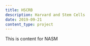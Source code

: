 ```yaml
---
title: HSCRB
description: Harvard and Stem Cells
date: 2019-09-21
content_type: project
---
```


This is content for NASM